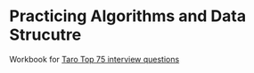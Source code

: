 # Practicing Algorithms and Data Strucutre

Workbook for [Taro Top 75 interview questions](https://www.jointaro.com/interviews/taro-75/)
